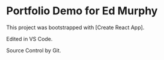 # Portfolio Demo for Ed Murphy

This project was bootstrapped with [Create React App].

Edited in VS Code.

Source Control by Git.

